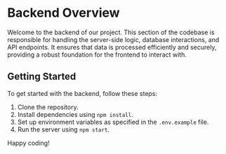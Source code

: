 # Backend Overview

Welcome to the backend of our project. This section of the codebase is responsible for handling the server-side logic, database interactions, and API endpoints. It ensures that data is processed efficiently and securely, providing a robust foundation for the frontend to interact with.

## Getting Started
To get started with the backend, follow these steps:
1. Clone the repository.
2. Install dependencies using `npm install`.
3. Set up environment variables as specified in the `.env.example` file.
4. Run the server using `npm start`.

Happy coding!